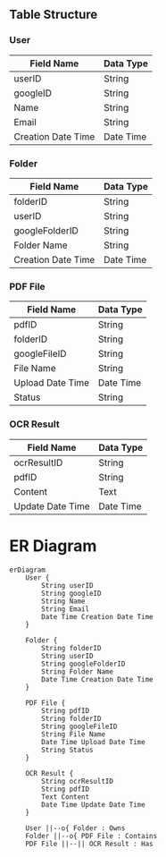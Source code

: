 ## Table Structure

### User
| Field Name | Data Type |
|--------------|----------|
| userID       | String   |
| googleID     | String   |
| Name         | String   |
| Email        | String   |
| Creation Date Time    | Date Time |


### Folder
| Field Name      | Data Type |
|-------------------|----------|
| folderID          | String   |
| userID            | String   |
| googleFolderID    | String   |
| Folder Name        | String   |
| Creation Date Time         | Date Time |

### PDF File

| Field Name   | Data Type |
|----------------|----------|
| pdfID          | String   |
| folderID       | String   |
| googleFileID   | String   |
| File Name       | String   |
| Upload Date Time | Date Time |
| Status             | String   |

### OCR Result

| Field Name  | Data Type |
|---------------|----------|
| ocrResultID   | String   |
| pdfID         | String   |
| Content           | Text |
| Update Date Time     | Date Time |



# ER Diagram
```mermaid
erDiagram
    User {
        String userID
        String googleID
        String Name
        String Email
        Date Time Creation Date Time
    }

    Folder {
        String folderID
        String userID
        String googleFolderID
        String Folder Name
        Date Time Creation Date Time
    }

    PDF File {
        String pdfID
        String folderID
        String googleFileID
        String File Name
        Date Time Upload Date Time
        String Status
    }

    OCR Result {
        String ocrResultID
        String pdfID
        Text Content
        Date Time Update Date Time
    }

    User ||--o{ Folder : Owns
    Folder ||--o{ PDF File : Contains
    PDF File ||--|| OCR Result : Has
```